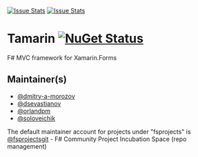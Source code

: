 [![Issue Stats](http://issuestats.com/github/fsprojects/Tamarin/badge/issue)](http://issuestats.com/github/fsprojects/Tamarin)
[![Issue Stats](http://issuestats.com/github/fsprojects/Tamarin/badge/pr)](http://issuestats.com/github/fsprojects/Tamarin)

Tamarin [![NuGet Status](http://img.shields.io/nuget/v/Tamarin.svg?style=flat)](https://www.nuget.org/packages/Tamarin/)
=======

F# MVC framework for Xamarin.Forms

## Maintainer(s)

- [@dmitry-a-morozov](https://github.com/dmitry-a-morozov)
- [@dsevastianov](https://github.com/dsevastianov)
- [@orlandpm](https://github.com/orlandpm)
- [@soloveichik](https://github.com/soloveichik)

The default maintainer account for projects under "fsprojects" is [@fsprojectsgit](https://github.com/fsprojectsgit) - F# Community Project Incubation Space (repo management)
